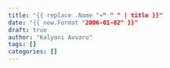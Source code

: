 ```yaml
---
title: "{{ replace .Name "-" " " | title }}"
date: "{{ now.Format "2006-01-02" }}"
draft: true
author: "Kalyani Avvaru"
tags: []
categories: []
---
```


